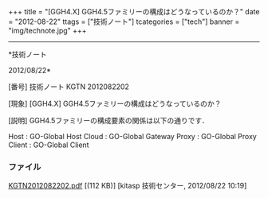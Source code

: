 ﻿+++
title = "[GGH4.X] GGH4.5ファミリーの構成はどうなっているのか？"
date = "2012-08-22"
ttags = ["技術ノート"]
tcategories = ["tech"]
banner = "img/technote.jpg"
+++

-----------------------------------------------------------------------------------------------------------------------------

*技術ノート

2012/08/22*


[番号]
技術ノート KGTN 2012082202

[現象]
[GGH4.X] GGH4.5ファミリーの構成はどうなっているのか？

[説明]
GGH4.5ファミリーの構成要素の関係は以下の通りです．

Host : GO-Global Host
Cloud : GO-Global Gateway
Proxy : GO-Global Proxy
Client : GO-Global Client


### ファイル

 
 


[KGTN2012082202.pdf](http://techreport.kitasp.net/attachments/download/983/KGTN2012082202.pdf)
 [(112 KB)] [kitasp 技術センター, 2012/08/22
10:19]


 


 

